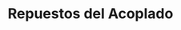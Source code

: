 ---
title: "Repuestos del Acoplado"
url: /ciudad-autonoma-de-buenos-aires/repuestos-del-acoplado/
shop: Autoteile
---